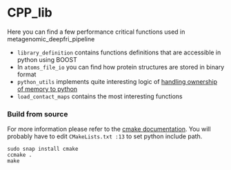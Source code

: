 # CPP_lib
Here you can find a few performance critical functions used in metagenomic_deepfri_pipeline

* `library_definition` contains functions definitions that are accessible in python using BOOST
* In `atoms_file_io` you can find how protein structures are stored in binary format
* `python_utils` implements quite interesting logic of [handling ownership of memory to python](https://stackoverflow.com/questions/57068443/setting-owner-in-boostpythonndarray-so-that-data-is-owned-and-managed-by-pyt)
* `load_contact_maps` contains the most interesting functions

### Build from source
For more information please refer to the [cmake documentation](https://cmake.org/runningcmake/).
You will probably have to edit `CMakeLists.txt :13` to set python include path.
```
sudo snap install cmake
ccmake .
make
```
